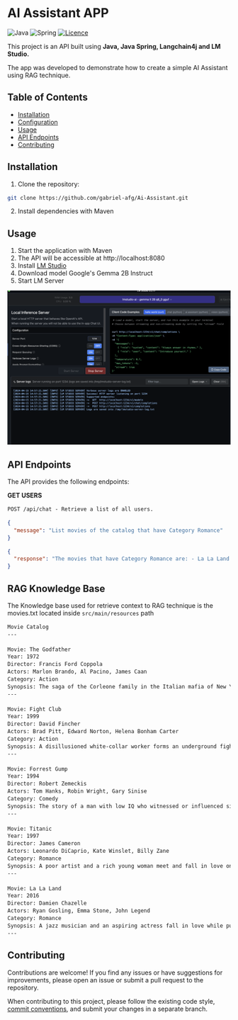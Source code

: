 # AI Assistant APP

![Java](https://img.shields.io/badge/java-%23ED8B00.svg?style=for-the-badge&logo=openjdk&logoColor=white)
![Spring](https://img.shields.io/badge/spring-%236DB33F.svg?style=for-the-badge&logo=spring&logoColor=white)
[![Licence](https://img.shields.io/github/license/Ileriayo/markdown-badges?style=for-the-badge)](./LICENSE)

This project is an API built using **Java, Java Spring, Langchain4j and LM Studio.**

The app was developed to demonstrate how to create a simple AI Assistant using RAG technique.

## Table of Contents

- [Installation](#installation)
- [Configuration](#configuration)
- [Usage](#usage)
- [API Endpoints](#api-endpoints)
- [Contributing](#contributing)

## Installation

1. Clone the repository:

```bash
git clone https://github.com/gabriel-afg/Ai-Assistant.git
```

2. Install dependencies with Maven

## Usage

1. Start the application with Maven
2. The API will be accessible at http://localhost:8080
3. Install [LM Studio](https://lmstudio.ai/)
4. Download model Google's Gemma 2B Instruct
5. Start LM Server

<img src=".github/lm-studio-print.png" alt="lm-image"/>

## API Endpoints
The API provides the following endpoints:

**GET USERS**
```markdown
POST /api/chat - Retrieve a list of all users.
```
```json
{
  "message": "List movies of the catalog that have Category Romance"
}
```
```json
{
  "response": "The movies that have Category Romance are: - La La Land - Titanic"
}
```

## RAG Knowledge Base
The Knowledge base used for retrieve context to RAG technique is the movies.txt located inside `src/main/resources` path

```txt
Movie Catalog
---

Movie: The Godfather
Year: 1972
Director: Francis Ford Coppola
Actors: Marlon Brando, Al Pacino, James Caan
Category: Action
Synopsis: The saga of the Corleone family in the Italian mafia of New York.
---

Movie: Fight Club
Year: 1999
Director: David Fincher
Actors: Brad Pitt, Edward Norton, Helena Bonham Carter
Category: Action
Synopsis: A disillusioned white-collar worker forms an underground fight club.
---

Movie: Forrest Gump
Year: 1994
Director: Robert Zemeckis
Actors: Tom Hanks, Robin Wright, Gary Sinise
Category: Comedy
Synopsis: The story of a man with low IQ who witnessed or influenced significant events of the 20th century in America, maintaining hope and love for his childhood passion, Jenny.
---

Movie: Titanic
Year: 1997
Director: James Cameron
Actors: Leonardo DiCaprio, Kate Winslet, Billy Zane
Category: Romance
Synopsis: A poor artist and a rich young woman meet and fall in love on the fateful voyage of the RMS Titanic.
---

Movie: La La Land
Year: 2016
Director: Damien Chazelle
Actors: Ryan Gosling, Emma Stone, John Legend
Category: Romance
Synopsis: A jazz musician and an aspiring actress fall in love while pursuing their dreams in a city known for crushing hopes and breaking hearts.
---

```

## Contributing

Contributions are welcome! If you find any issues or have suggestions for improvements, please open an issue or submit a pull request to the repository.

When contributing to this project, please follow the existing code style, [commit conventions](https://www.conventionalcommits.org/en/v1.0.0/), and submit your changes in a separate branch.




